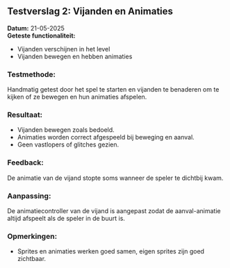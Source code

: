 ## Testverslag 2: Vijanden en Animaties

**Datum:** 21-05-2025  
**Geteste functionaliteit:**
- Vijanden verschijnen in het level
- Vijanden bewegen en hebben animaties

### Testmethode:
Handmatig getest door het spel te starten en vijanden te benaderen om te kijken of ze bewegen en hun animaties afspelen.

### Resultaat:
- Vijanden bewegen zoals bedoeld.
- Animaties worden correct afgespeeld bij beweging en aanval.
- Geen vastlopers of glitches gezien.

### Feedback:
De animatie van de vijand stopte soms wanneer de speler te dichtbij kwam.

### Aanpassing:
De animatiecontroller van de vijand is aangepast zodat de aanval-animatie altijd afspeelt als de speler in de buurt is.

### Opmerkingen:
- Sprites en animaties werken goed samen, eigen sprites zijn goed zichtbaar.